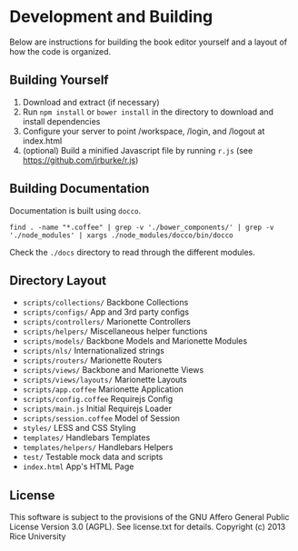 # Development and Building

Below are instructions for building the book editor yourself and a layout
of how the code is organized.

## Building Yourself

1. Download and extract (if necessary)
2. Run `npm install` or `bower install` in the directory to download and install dependencies
3. Configure your server to point /workspace, /login, and /logout at index.html
4. (optional) Build a minified Javascript file by running `r.js` (see https://github.com/jrburke/r.js)

## Building Documentation

Documentation is built using `docco`.

    find . -name "*.coffee" | grep -v './bower_components/' | grep -v './node_modules' | xargs ./node_modules/docco/bin/docco

Check the `./docs` directory to read through the different modules.

## Directory Layout

* `scripts/collections/`   Backbone Collections
* `scripts/configs/`       App and 3rd party configs
* `scripts/controllers/`   Marionette Controllers
* `scripts/helpers/`       Miscellaneous helper functions
* `scripts/models/`        Backbone Models and Marionette Modules
* `scripts/nls/`           Internationalized strings
* `scripts/routers/`       Marionette Routers
* `scripts/views/`         Backbone and Marionette Views
* `scripts/views/layouts/` Marionette Layouts
* `scripts/app.coffee`     Marionette Application
* `scripts/config.coffee`  Requirejs Config
* `scripts/main.js`        Initial Requirejs Loader
* `scripts/session.coffee` Model of Session
* `styles/`                LESS and CSS Styling
* `templates/`             Handlebars Templates
* `templates/helpers/`     Handlebars Helpers
* `test/`                  Testable mock data and scripts
* `index.html`             App's HTML Page

License
-------

This software is subject to the provisions of the GNU Affero General Public License Version 3.0 (AGPL). See license.txt for details. Copyright (c) 2013 Rice University
